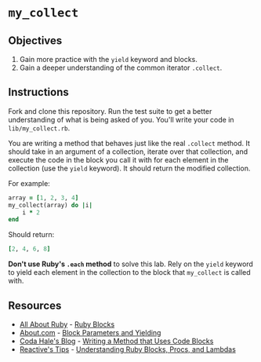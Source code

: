 # `my_collect`

## Objectives

1. Gain more practice with the `yield` keyword and blocks.
2. Gain a deeper understanding of the common iterator `.collect`.


## Instructions

Fork and clone this repository. Run the test suite to get a better understanding of what is being asked of you. You'll write your code in `lib/my_collect.rb`. 

You are writing a method that behaves just like the real `.collect` method. It should take in an argument of a collection, iterate over that collection, and execute the code in the block you call it with for each element in the collection (use the `yield` keyword). It should return the modified collection. 

For example: 

```ruby
array = [1, 2, 3, 4]
my_collect(array) do |i|
	i * 2
end
```

Should return: 

```ruby
[2, 4, 6, 8]
```

**Don't use Ruby's `.each` method** to solve this lab. Rely on the `yield` keyword to yield each element in the collection to the block that `my_collect` is called with. 

## Resources

* [All About Ruby](http://allaboutruby.wordpress.com/) - [Ruby Blocks](http://allaboutruby.wordpress.com/2006/01/20/ruby-blocks-101/)
* [About.com](http://ruby.about.com/) - [Block Parameters and Yielding](http://ruby.about.com/od/beginningruby/a/Block-Parameters-And-Yielding.htm)
* [Coda Hale's Blog](http://blog.codahale.com/2005/11/24/a-ruby-howto-writing-a-method-that-uses-code-blocks/) - [Writing a Method that Uses Code Blocks](http://blog.codahale.com/2005/11/24/a-ruby-howto-writing-a-method-that-uses-code-blocks/)
* [Reactive's Tips](http://www.reactive.io/tips/) - [Understanding Ruby Blocks, Procs, and Lambdas](http://www.reactive.io/tips/2008/12/21/understanding-ruby-blocks-procs-and-lambdas/)